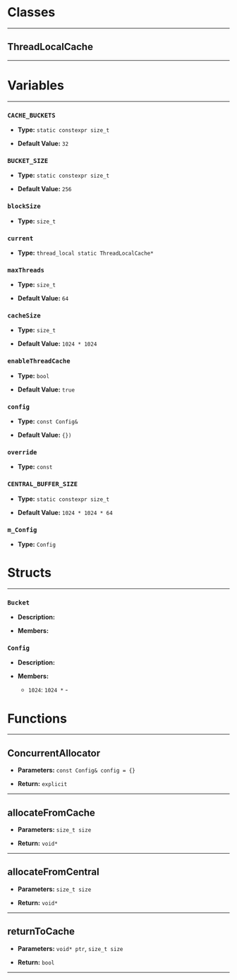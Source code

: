 # Classes
---

## ThreadLocalCache
---




# Variables
---

### `CACHE_BUCKETS`

- **Type:** `static constexpr size_t`

- **Default Value:** `32`



### `BUCKET_SIZE`

- **Type:** `static constexpr size_t`

- **Default Value:** `256`



### `blockSize`

- **Type:** `size_t`



### `current`

- **Type:** `thread_local static ThreadLocalCache*`



### `maxThreads`

- **Type:** `size_t`

- **Default Value:** `64`



### `cacheSize`

- **Type:** `size_t`

- **Default Value:** `1024 * 1024`



### `enableThreadCache`

- **Type:** `bool`

- **Default Value:** `true`



### `config`

- **Type:** `const Config&`

- **Default Value:** `{})`



### `override`

- **Type:** `const`



### `CENTRAL_BUFFER_SIZE`

- **Type:** `static constexpr size_t`

- **Default Value:** `1024 * 1024 * 64`



### `m_Config`

- **Type:** `Config`




# Structs
---

### `Bucket`

- **Description:** 

- **Members:**



### `Config`

- **Description:** 

- **Members:**

  - `1024`: `1024 *` - 




# Functions
---

## ConcurrentAllocator



- **Parameters:** `const Config& config = {}`

- **Return:** `explicit`

---

## allocateFromCache



- **Parameters:** `size_t size`

- **Return:** `void*`

---

## allocateFromCentral



- **Parameters:** `size_t size`

- **Return:** `void*`

---

## returnToCache



- **Parameters:** `void* ptr`, `size_t size`

- **Return:** `bool`

---
